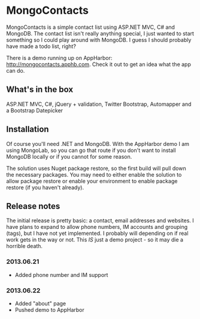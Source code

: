 MongoContacts
=============

MongoContacts is a simple contact list using ASP.NET MVC, C# and MongoDB. The contact list isn't really anything special, I just wanted to start something so I could play around with MongoDB. I guess I should probably have made a todo list, right?

There is a demo running up on AppHarbor: <a href="http://mongocontacts.apphb.com">http://mongocontacts.apphb.com</a>. Check it out to get an idea what the app can do.

What's in the box
-----------------
ASP.NET MVC, C#, jQuery + validation, Twitter Bootstrap, Automapper and a Bootstrap Datepicker

Installation
------------
Of course you'll need .NET and MongoDB. With the AppHarbor demo I am using MongoLab, so you can go that route if you don't want to install MongoDB locally or if you cannot for some reason.

The solution uses Nuget package restore, so the first build will pull down the necessary packages. You may need to either enable the solution to allow package restore or enable your environment to enable package restore (if you haven't already).

Release notes
-------------
The initial release is pretty basic: a contact, email addresses and websites. I have plans to expand to allow phone numbers, IM accounts and grouping (tags), but I have not yet implemented. I probably will depending on if real work gets in the way or not. This *IS* just a demo project - so it may die a horrible death.

### 2013.06.21
- Added phone number and IM support

### 2013.06.22
- Added "about" page
- Pushed demo to AppHarbor